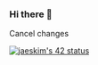 ### Hi there 👋
Cancel changes
<!--
**chieteia/chieteia** is a ✨ _special_ ✨ repository because its `README.md` (this file) appears on your GitHub profile.

Here are some ideas to get you started:

- 🔭 I’m currently working on ...
- 🌱 I’m currently learning ...
- 👯 I’m looking to collaborate on ...
- 🤔 I’m looking for help with ...
- 💬 Ask me about ...
- 📫 How to reach me: ...
- 😄 Pronouns: ...
- ⚡ Fun fact: ...
-->

[![jaeskim's 42 status](https://badge42.herokuapp.com/api/stats/ntoshihi?cursus=42cursus)](https://github.com/JaeSeoKim/badge42.git)
